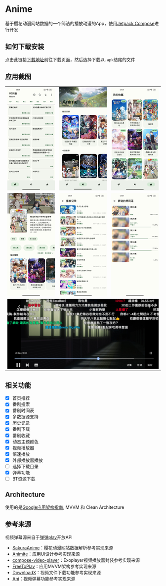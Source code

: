 # Anime

基于樱花动漫网站数据的一个简洁的播放动漫的App，使用[Jetpack Compose](https://developer.android.com/jetpack?hl=zh-cn)进行开发

## 如何下载安装

点击此链接[下载地址](https://github.com/Lanlinju/Anime/releases/latest)前往下载页面，然后选择下载以`.apk`结尾的文件

## 应用截图

<table>
  <tr>
    <td><img src="./image/week.jpg" alt="week"/></td>
    <td><img src="./image/home.jpg" alt="home"/></td>
    <td><img src="./image/favourite.jpg" alt="favourite"/></td>
  <tr>
  <tr>
    <td><img src="./image/detail.jpg" alt="detail"/></td>
    <td><img src="./image/history.jpg" alt="history"/></td>
    <td><img src="./image/download_episode.jpg" alt="download episode"/></td>
  </tr>
  <tr>
    <td colspan="3"><img src="./image/player.jpg" alt="player"/></td>
  </tr>
</table>

## 相关功能

- [x] 首页推荐
- [x] 番剧搜索
- [x] 番剧时间表
- [x] 多数据源支持
- [x] 历史记录
- [x] 番剧下载
- [x] 番剧收藏
- [x] 动态主题颜色
- [x] 视频播放器
- [x] 倍速播放
- [x] 外部播放器播放
- [ ] 选择下载目录
- [x] 弹幕功能
- [ ] BT资源下载

## Architecture

使用的是[Google应用架构指南](https://developer.android.com/topic/architecture), MVVM 和 Clean
Architecture

## 参考来源

视频弹幕源来自于[弹弹play](https://www.dandanplay.com)开放API

- [SakuraAnime](https://github.com/670848654/SakuraAnime)：樱花动漫网站数据解析参考实现来源
- [Animite](https://github.com/imashnake0/Animite)：应用UI设计参考实现来源
- [compose-video-player](https://github.com/imherrera/compose-video-player)：Exoplayer视频播放器封装参考实现来源
- [FreeToPlay](https://github.com/qababadr/FreeToPlay)：应用MVVM架构参考实现来源
- [DownloadX](https://github.com/ssseasonnn/DownloadX)：视频文件下载功能参考实现来源
- [Ani](https://github.com/open-ani/ani)：视频弹幕功能参考实现来源